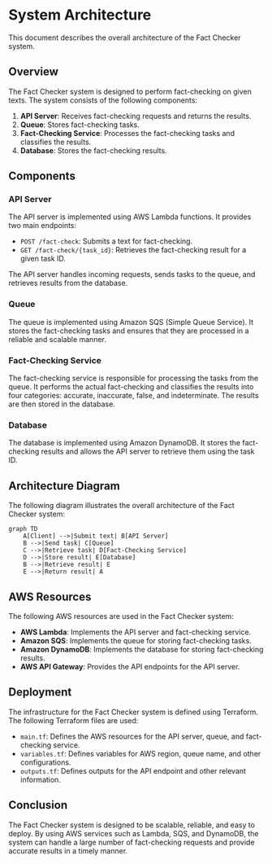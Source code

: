 # System Architecture

This document describes the overall architecture of the Fact Checker system.

## Overview

The Fact Checker system is designed to perform fact-checking on given texts. The system consists of the following components:

1. **API Server**: Receives fact-checking requests and returns the results.
2. **Queue**: Stores fact-checking tasks.
3. **Fact-Checking Service**: Processes the fact-checking tasks and classifies the results.
4. **Database**: Stores the fact-checking results.

## Components

### API Server

The API server is implemented using AWS Lambda functions. It provides two main endpoints:

- `POST /fact-check`: Submits a text for fact-checking.
- `GET /fact-check/{task_id}`: Retrieves the fact-checking result for a given task ID.

The API server handles incoming requests, sends tasks to the queue, and retrieves results from the database.

### Queue

The queue is implemented using Amazon SQS (Simple Queue Service). It stores the fact-checking tasks and ensures that they are processed in a reliable and scalable manner.

### Fact-Checking Service

The fact-checking service is responsible for processing the tasks from the queue. It performs the actual fact-checking and classifies the results into four categories: accurate, inaccurate, false, and indeterminate. The results are then stored in the database.

### Database

The database is implemented using Amazon DynamoDB. It stores the fact-checking results and allows the API server to retrieve them using the task ID.

## Architecture Diagram

The following diagram illustrates the overall architecture of the Fact Checker system:

```mermaid
graph TD
    A[Client] -->|Submit text| B[API Server]
    B -->|Send task| C[Queue]
    C -->|Retrieve task| D[Fact-Checking Service]
    D -->|Store result| E[Database]
    B -->|Retrieve result| E
    E -->|Return result| A
```

## AWS Resources

The following AWS resources are used in the Fact Checker system:

- **AWS Lambda**: Implements the API server and fact-checking service.
- **Amazon SQS**: Implements the queue for storing fact-checking tasks.
- **Amazon DynamoDB**: Implements the database for storing fact-checking results.
- **AWS API Gateway**: Provides the API endpoints for the API server.

## Deployment

The infrastructure for the Fact Checker system is defined using Terraform. The following Terraform files are used:

- `main.tf`: Defines the AWS resources for the API server, queue, and fact-checking service.
- `variables.tf`: Defines variables for AWS region, queue name, and other configurations.
- `outputs.tf`: Defines outputs for the API endpoint and other relevant information.

## Conclusion

The Fact Checker system is designed to be scalable, reliable, and easy to deploy. By using AWS services such as Lambda, SQS, and DynamoDB, the system can handle a large number of fact-checking requests and provide accurate results in a timely manner.
